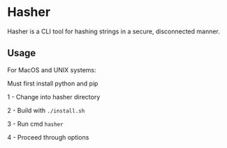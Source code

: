 # Hasher
Hasher is a CLI tool for hashing strings in a secure, disconnected manner. 
## Usage
For MacOS and UNIX systems:

Must first install python and pip

1 - Change into hasher directory

2 - Build with ``` ./install.sh ``` 

3 - Run cmd ``` hasher ```

4 - Proceed through options
